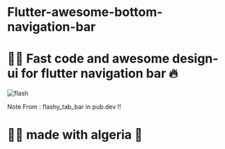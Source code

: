 # Flutter-awesome-bottom-navigation-bar
<h1>🐱‍👤 Fast code and awesome design-ui for flutter navigation bar 🔥</h1>

<img src="https://raw.githubusercontent.com/leesnhyun/flashy_tab_bar/master/docs/animation.gif" alt="flash"  />

Note From : flashy_tab_bar in pub.dev !! 

<h1> 🐱‍👤 made with algeria 🖤 </h1>
